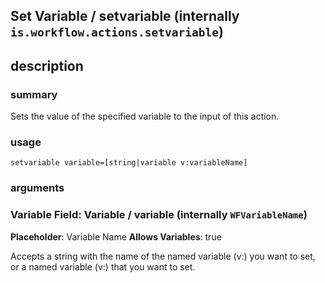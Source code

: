 
## Set Variable / setvariable (internally `is.workflow.actions.setvariable`)



## description
### summary
Sets the value of the specified variable to the input of this action.


### usage
`setvariable variable=[string|variable v:variableName]`

### arguments
### Variable Field: Variable / variable (internally `WFVariableName`)
**Placeholder**: Variable Name
**Allows Variables**: true


Accepts a string with the name of the named variable (v:) you want to set,
or a named variable (v:) that you want to set.

